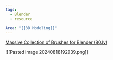 ```yaml
---
tags:
  - Blender
  - resource
  
Area: "[[3D Modeling]]"
---
```


[Massive Collection of Brushes for Blender (80.lv)](https://80.lv/articles/massive-collection-of-brushes-for-blender/)

![[Pasted image 20240818192939.png]]